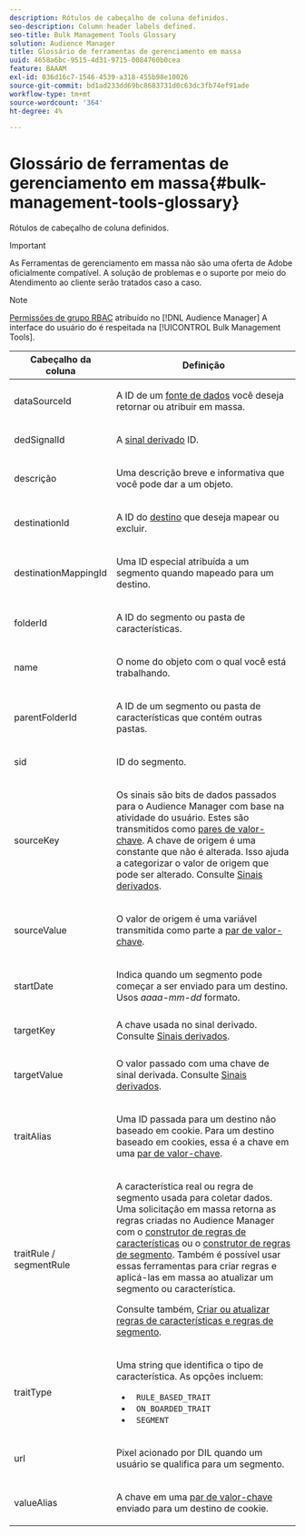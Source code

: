 ```yaml
---
description: Rótulos de cabeçalho de coluna definidos.
seo-description: Column header labels defined.
seo-title: Bulk Management Tools Glossary
solution: Audience Manager
title: Glossário de ferramentas de gerenciamento em massa
uuid: 4658a6bc-9515-4d31-9715-0084760b0cea
feature: BAAAM
exl-id: 036d16c7-1546-4539-a318-455b98e10026
source-git-commit: bd1ad233dd69bc8683731d0c63dc3fb74ef91ade
workflow-type: tm+mt
source-wordcount: '364'
ht-degree: 4%

---
```


# Glossário de ferramentas de gerenciamento em massa{#bulk-management-tools-glossary}

Rótulos de cabeçalho de coluna definidos.

>[!IMPORTANT]
>
>As Ferramentas de gerenciamento em massa não são uma oferta de Adobe oficialmente compatível. A solução de problemas e o suporte por meio do Atendimento ao cliente serão tratados caso a caso.

<!-- 

<p>r_bulk_glossary.xml </p>

 -->

>[!NOTE]
>
>[Permissões de grupo RBAC](../../features/administration/administration-overview.md) atribuído no [!DNL Audience Manager] A interface do usuário do é respeitada na [!UICONTROL Bulk Management Tools].

<table id="table_2C2BC2FB3EFC443C9A5AE18EFC6FABFD"> 
 <thead> 
  <tr> 
   <th colname="col1" class="entry"> Cabeçalho da coluna </th> 
   <th colname="col2" class="entry"> Definição </th> 
  </tr> 
 </thead>
 <tbody> 
  <tr> 
   <td colname="col1"> <p> <span class="term"> dataSourceId</span> </p> </td> 
   <td colname="col2"> <p>A ID de um <a href="../../features/datasources-list-and-settings.md#data-sources-list-and-settings"> fonte de dados</a> você deseja retornar ou atribuir em massa. </p> </td> 
  </tr> 
  <tr> 
   <td colname="col1"> <p> <span class="term"> dedSignalId</span> </p> </td> 
   <td colname="col2"> <p>A <a href="../../features/derived-signals.md"> sinal derivado</a> ID. </p> </td> 
  </tr> 
  <tr> 
   <td colname="col1"> <p> <span class="term"> descrição</span> </p> </td> 
   <td colname="col2"> <p>Uma descrição breve e informativa que você pode dar a um objeto. </p> </td> 
  </tr> 
  <tr> 
   <td colname="col1"> <p> <span class="term"> destinationId</span> </p> </td> 
   <td colname="col2"> <p>A ID do <a href="../../features/destinations/destinations.md"> destino</a> que deseja mapear ou excluir. </p> </td> 
  </tr> 
  <tr> 
   <td colname="col1"> <p> <span class="term"> destinationMappingId</span> </p> </td> 
   <td colname="col2"> <p>Uma ID especial atribuída a um segmento quando mapeado para um destino. </p> </td> 
  </tr> 
  <tr> 
   <td colname="col1"> <p> <span class="term"> folderId</span> </p> </td> 
   <td colname="col2"> <p>A ID do segmento ou pasta de características. </p> </td> 
  </tr> 
  <tr> 
   <td colname="col1"> <p> <span class="term"> name</span> </p> </td> 
   <td colname="col2"> <p>O nome do objeto com o qual você está trabalhando. </p> </td> 
  </tr> 
  <tr> 
   <td colname="col1"> <p> <span class="term"> parentFolderId</span> </p> </td> 
   <td colname="col2"> <p>A ID de um segmento ou pasta de características que contém outras pastas. </p> </td> 
  </tr> 
  <tr> 
   <td colname="col1"> <p> <span class="term"> sid</span> </p> </td> 
   <td colname="col2"> <p>ID do segmento. </p> </td> 
  </tr> 
  <tr> 
   <td colname="col1"> <p> <span class="term"> sourceKey</span> </p> </td> 
   <td colname="col2"> <p>Os sinais são bits de dados passados para o <span class="keyword"> Audience Manager</span> com base na atividade do usuário. Estes são transmitidos como <a href="../../reference/key-value-pairs-explained.md"> pares de valor-chave</a>. A chave de origem é uma constante que não é alterada. Isso ajuda a categorizar o valor de origem que pode ser alterado. Consulte <a href="../../features/derived-signals.md"> Sinais derivados</a>. </p> </td> 
  </tr> 
  <tr> 
   <td colname="col1"> <p> <span class="term"> sourceValue</span> </p> </td> 
   <td colname="col2"> <p>O valor de origem é uma variável transmitida como parte a <a href="../../reference/key-value-pairs-explained.md"> par de valor-chave</a>. </p> </td> 
  </tr> 
  <tr> 
   <td colname="col1"> <p> <span class="term"> startDate</span> </p> </td> 
   <td colname="col2"> <p>Indica quando um segmento pode começar a ser enviado para um destino. Usos <i>aaaa-mm-dd</i> formato. </p> </td> 
  </tr> 
  <tr> 
   <td colname="col1"> <p> <span class="term"> targetKey</span> </p> </td> 
   <td colname="col2">A chave usada no sinal derivado. Consulte <a href="../../features/derived-signals.md"> Sinais derivados</a>. </td> 
  </tr> 
  <tr> 
   <td colname="col1"> <p> <span class="term"> targetValue</span> </p> </td> 
   <td colname="col2"> <p>O valor passado com uma chave de sinal derivada. Consulte <a href="../../features/derived-signals.md"> Sinais derivados</a>. </p> </td> 
  </tr> 
  <tr> 
   <td colname="col1"> <p> <span class="term"> traitAlias</span> </p> </td> 
   <td colname="col2"> <p>Uma ID passada para um destino não baseado em cookie. Para um destino baseado em cookies, essa é a chave em uma <a href="../../reference/key-value-pairs-explained.md"> par de valor-chave</a>. </p> </td> 
  </tr> 
  <tr> 
   <td colname="col1"> <p> <span class="term"> traitRule / segmentRule</span> </p> </td> 
   <td colname="col2"> <p>A característica real ou regra de segmento usada para coletar dados. Uma solicitação em massa retorna as regras criadas no <span class="keyword"> Audience Manager</span> com o <a href="../../features/traits/about-trait-builder.md"> construtor de regras de características</a> ou o <a href="../../features/segments/segment-builder.md"> construtor de regras de segmento</a>. Também é possível usar essas ferramentas para criar regras e aplicá-las em massa ao atualizar um segmento ou característica. </p> <p>Consulte também, <a href="../../reference/bulk-management-tools/bulk-rules.md"> Criar ou atualizar regras de características e regras de segmento</a>. </p> </td> 
  </tr> 
  <tr> 
   <td colname="col1"> <p> <span class="term"> traitType</span> </p> </td> 
   <td colname="col2"> <p>Uma string que identifica o tipo de característica. As opções incluem: </p> 
    <ul id="ul_AB5B4F87B14241DCBBE44B0B7BD4EF72"> 
     <li id="li_21F9412CDDC64FAA888C6542E284C436"> <code> RULE_BASED_TRAIT</code> </li> 
     <li id="li_5A5EA9A1EC5C45C991875EBBE7979A5A"> <code> ON_BOARDED_TRAIT </code> </li> 
     <li id="li_F38B58ADE3324E97A71E3F94F11945BE"> <code> SEGMENT</code> </li> 
    </ul> </td> 
  </tr> 
  <tr> 
   <td colname="col1"> <p> <span class="term"> url</span> </p> </td> 
   <td colname="col2"> <p>Pixel acionado por DIL quando um usuário se qualifica para um segmento. </p> </td> 
  </tr> 
  <tr> 
   <td colname="col1"> <p> <span class="term"> valueAlias</span> </p> </td> 
   <td colname="col2"> <p>A chave em uma <a href="../../reference/key-value-pairs-explained.md"> par de valor-chave</a> enviado para um destino de cookie. </p> </td> 
  </tr> 
 </tbody> 
</table>
